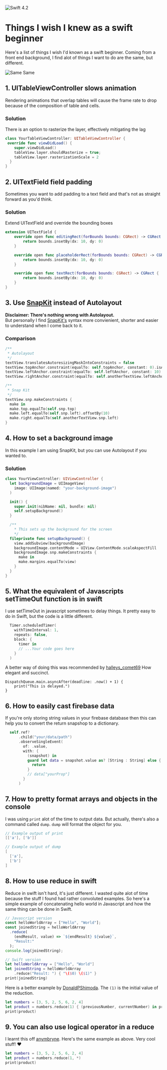 ![Swift 4.2](https://img.shields.io/badge/Swift-4.2-orange.svg)
# Things I wish I knew as a swift beginner
Here's a list of things I wish I'd known as a swift beginner. Coming from a front end background, I find alot of things I want to do are the same, but different.

![Same Same](https://media.giphy.com/media/C6JQPEUsZUyVq/giphy.gif)

## 1. UITableViewController slows animation
Rendering animations that overlap tables will cause the frame rate to drop because of the composition of table and cells.
### Solution
There is an option to rasterize the layer, effectively mitigating the lag
```swift
class YourTableViewController: UITableViewController {
 override func viewDidLoad() {
    super.viewDidLoad()
    tableView.layer.shouldRasterize = true;
    tableView.layer.rasterizationScale = 2
  }
}
```

## 2. UITextField field padding
Sometimes you want to add padding to a text field and that's not as straight forward as you'd think.
### Solution
Extend UITextField and override the bounding boxes
```swift
extension UITextField {
    override open func editingRect(forBounds bounds: CGRect) -> CGRect {
        return bounds.insetBy(dx: 10, dy: 0)
    }

    override open func placeholderRect(forBounds bounds: CGRect) -> CGRect {
        return bounds.insetBy(dx: 10, dy: 0)
    }

    override open func textRect(forBounds bounds: CGRect) -> CGRect {
        return bounds.insetBy(dx: 10, dy: 0)
    }
}
```

## 3. Use [SnapKit](https://github.com/SnapKit/SnapKit) instead of Autolayout
**Disclaimer: There's nothing wrong with Autolayout.**  
But personally I find [SnapKit's](https://github.com/SnapKit/SnapKit) syntax more convienient, shorter and easier to understand when I come back to it.
### Comparison
```swift
/**
 * Autolayout
 */
textView.translatesAutoresizingMaskIntoConstraints = false
textView.topAnchor.constraint(equalTo: self.topAnchor, constant: 0).isActive = true
textView.leftAnchor.constraint(equalTo: self.leftAnchor, constant: 10).isActive = true
textView.rightAnchor.constraint(equalTo: self.anotherTextView.leftAnchor).isActive = true

/**
 * Snap Kit
 */
textView.snp.makeConstraints {
  make in
  make.top.equalTo(self.snp.top)
  make.left.equalTo(self.snp.left).offsetBy(10)
  make.right.equalTo(self.anotherTextView.snp.left)
}
```

## 4. How to set a background image
In this example I am using SnapKit, but you can use Autolayout if you wanted to.
### Solution
```swift
class YourViewController: UIViewController {
  let backgroundImage = UIImageView(
    image: UIImage(named: "your-background-image")
  )

  init() {
    super.init(nibName: nil, bundle: nil)
    self.setupBackground()
  }

  /**
    * This sets up the background for the screen
    */
  fileprivate func setupBackground() {
    view.addSubview(backgroundImage)
    backgroundImage.contentMode = UIView.ContentMode.scaleAspectFill
    backgroundImage.snp.makeConstraints {
      make in
      make.margins.equalTo(view)
    }
  }
}
```

## 5. What the equivalent of Javascripts setTimeOut function is in swift
I use setTimeOut in javascript sometimes to delay things. It pretty easy to do in Swift, but the code is a little different.
```swift
  Timer.scheduledTimer(
    withTimeInterval: 1,
    repeats: false,
    block: {
      timer in
      // ...Your code goes here
    }
  )
```
A better way of doing this was recommended by [halleys_comet69](https://www.reddit.com/user/halleys_comet69) How elegant and succinct.
```
DispatchQueue.main.asyncAfter(deadline: .now() + 1) {
    print("This is delayed.")
}
``` 

## 6. How to easily cast firebase data
If you're only storing string values in your firebase database then this can help you to convert the return snapshop to a dictionary.
```swift
  self.ref?
      .child("your/data/path")
      .observeSingleEvent(
        of: .value,
        with: {
          (snapshot) in
          guard let data = snapshot.value as? [String : String] else {
            return
          }
          // data["yourProp"]
        }
      )
```

## 7. How to pretty format arrays and objects in the console
I was using `print` alot of the time to output data. But actually, there's also a command called `dump`. `dump` will format the object for you.
```swift
// Example output of print
[['a'], ['b']]

// Example output of dump
[
  ['a'],
  ['b']
]

```

## 8. How to use reduce in swift
Reduce in swift isn't hard, it's just different. I wasted quite alot of time because the stuff I found had rather convoluted examples. So here's a simple example of concatenating hello world in Javascript and how the same thing can be done in Swift.
```javascript
// Javascript version
const helloWorldArray = ["Hello", "World"];
const joinedString = helloWorldArray
  .reduce(
    (endResult, value) => `${endResult} ${value}`,
    "Result:"
  );
console.log(joinedString);
```
```swift
// Swift version
let helloWorldArray = ["Hello", "World"]
let joinedString = helloWorldArray
    .reduce("Result: ") { "\($0) \($1)" }
print(joinedString)
```

Here is a better example by [DonaldPShimoda](https://www.reddit.com/user/DonaldPShimoda). The `(1)` is the initial value of the reduction.
```swift
let numbers = [3, 5, 2, 5, 6, 2, 4]
let product = numbers.reduce(1) { (previousNumber, currentNumber) in previousNumber * currentNumber }
print(product)
```

## 9. You can also use logical operator in a reduce
I learnt this off [anymbryne](https://www.reddit.com/user/anymbryne). Here's the same example as above. Very cool stuff! ❤️
```swift
let numbers = [3, 5, 2, 5, 6, 2, 4]
let product = numbers.reduce(1, *)
print(product)
```
